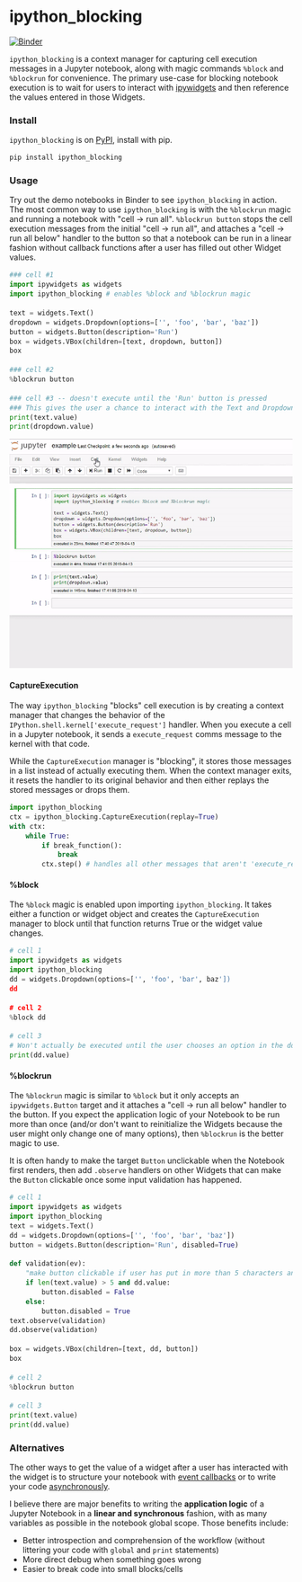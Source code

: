 # ipython_blocking
[![Binder](https://mybinder.org/badge.svg)](https://mybinder.org/v2/gh/kafonek/ipython_blocking/master)

`ipython_blocking` is a context manager for capturing cell execution messages in a Jupyter notebook, along with magic commands `%block` and `%blockrun` for convenience.  The primary use-case for blocking notebook execution is to wait for users to interact with [ipywidgets](https://github.com/jupyter-widgets/ipywidgets) and then reference the values entered in those Widgets.


### Install
`ipython_blocking` is on [PyPI](https://pypi.org/project/ipython_blocking/), install with pip.

```python
pip install ipython_blocking
```


### Usage
Try out the demo notebooks in Binder to see `ipython_blocking` in action.  The most common way to use `ipython_blocking` is with the `%blockrun` magic and running a notebook with "cell -> run all".  `%blockrun button` stops the cell execution messages from the initial "cell -> run all", and attaches a "cell -> run all below" handler to the button so that a notebook can be run in a linear fashion without callback functions after a user has filled out other Widget values.

```python
### cell #1
import ipywidgets as widgets
import ipython_blocking # enables %block and %blockrun magic

text = widgets.Text()
dropdown = widgets.Dropdown(options=['', 'foo', 'bar', 'baz'])
button = widgets.Button(description='Run')
box = widgets.VBox(children=[text, dropdown, button])
box

### cell #2
%blockrun button

### cell #3 -- doesn't execute until the 'Run' button is pressed
### This gives the user a chance to interact with the Text and Dropdown widgets
print(text.value)
print(dropdown.value)
```

![](example.gif)

#### CaptureExecution
The way `ipython_blocking` "blocks" cell execution is by creating a context manager that changes the behavior of the `IPython.shell.kernel['execute_request']` handler.  When you execute a cell in a Jupyter notebook, it sends a `execute_request` comms message to the kernel with that code.  

While the `CaptureExecution` manager is "blocking", it stores those messages in a list instead of actually executing them.  When the context manager exits, it resets the handler to its original behavior and then either replays the stored messages or drops them.

```python
import ipython_blocking
ctx = ipython_blocking.CaptureExecution(replay=True)
with ctx:
    while True:
        if break_function():
            break
        ctx.step() # handles all other messages that aren't 'execute_request' including widget value changes
```

#### %block
The `%block` magic is enabled upon importing `ipython_blocking`.  It takes either a function or widget object and creates the `CaptureExecution` manager to block until that function returns True or the widget value changes.

```python
# cell 1
import ipywidgets as widgets
import ipython_blocking
dd = widgets.Dropdown(options=['', 'foo', 'bar', baz'])
dd

# cell 2
%block dd

# cell 3
# Won't actually be executed until the user chooses an option in the dd widget
print(dd.value)
```

#### %blockrun
The `%blockrun` magic is similar to `%block` but it only accepts an `ipywidgets.Button` target and it attaches a "cell -> run all below" handler to the button.  If you expect the application logic of your Notebook to be run more than once (and/or don't want to reinitialize the Widgets because the user might only change one of many options), then `%blockrun` is the better magic to use.

It is often handy to make the target `Button` unclickable when the Notebook first renders, then add `.observe` handlers on other Widgets that can make the `Button` clickable once some input validation has happened.

```python
# cell 1
import ipywidgets as widgets
import ipython_blocking
text = widgets.Text()
dd = widgets.Dropdown(options=['', 'foo', 'bar', 'baz'])
button = widgets.Button(description='Run', disabled=True)

def validation(ev):
    "make button clickable if user has put in more than 5 characters and chosen a dropdown option"
    if len(text.value) > 5 and dd.value:
        button.disabled = False
    else:
        button.disabled = True
text.observe(validation)
dd.observe(validation)

box = widgets.VBox(children=[text, dd, button])
box

# cell 2
%blockrun button

# cell 3
print(text.value)
print(dd.value)
```
    

### Alternatives
The other ways to get the value of a widget after a user has interacted with the widget is to structure your notebook with [event callbacks](https://ipywidgets.readthedocs.io/en/latest/examples/Widget%20Events.html) or to write your code [asynchronously](https://ipywidgets.readthedocs.io/en/latest/examples/Widget%20Asynchronous.html).  

I believe there are major benefits to writing the **application logic** of a Jupyter Notebook in a **linear and synchronous** fashion, with as many variables as possible in the notebook global scope.  Those benefits include:
 
 * Better introspection and comprehension of the workflow (without littering your code with `global` and `print` statements)
 * More direct debug when something goes wrong
 * Easier to break code into small blocks/cells
 




























